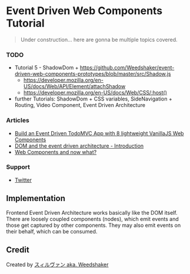 # Event Driven Web Components Tutorial

> Under construction... here are gonna be multiple topics covered.


### TODO

 - Tutorial 5 - ShadowDom + https://github.com/Weedshaker/event-driven-web-components-prototypes/blob/master/src/Shadow.js
   - https://developer.mozilla.org/en-US/docs/Web/API/Element/attachShadow
   - https://developer.mozilla.org/en-US/docs/Web/CSS/:host()
 - further Tutorials: ShadowDom + CSS variables, SideNavigation + Routing, Video Component, Event Driven Architecture

### Articles

- [Build an Event Driven TodoMVC App with 8 lightweight VanillaJS Web Components](https://dev.to/weedshaker/build-an-event-driven-todomvc-app-with-8-lightweight-vanillajs-web-components-5b65)
- [DOM and the event driven architecture - Introduction](https://dev.to/weedshaker/dom-and-the-event-driven-architecture-1519)
- [Web Components and now what?](https://dev.to/weedshaker/web-components-and-now-what-k97)


### Support

- [Twitter](https://twitter.com/weedshaker)


## Implementation

Frontend Event Driven Architecture works basically like the DOM itself. There are loosely coupled components (nodes), which emit events and those get captured by other components. They may also emit events on their behalf, which can be consumed.


## Credit

Created by [スィルヴァン aka. Weedshaker](https://github.com/Weedshaker)
